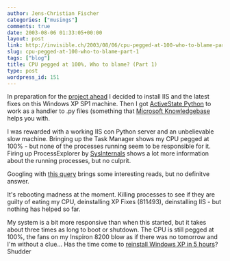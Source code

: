 ```yaml
---
author: Jens-Christian Fischer
categories: ["musings"]
comments: true
date: 2003-08-06 01:33:05+00:00
layout: post
link: http://invisible.ch/2003/08/06/cpu-pegged-at-100-who-to-blame-part-1/
slug: cpu-pegged-at-100-who-to-blame-part-1
tags: ["blog"]
title: CPU pegged at 100%, Who to blame? (Part 1)
type: post
wordpress_id: 151
---
```


In preparation for the [project ahead](http://www.invisible.ch/archives/000150.html) I decided to install IIS and the latest fixes on this Windows XP SP1 machine. Then I got [ActiveState Python](http://www.activestate.com/Products/ActivePython/) to work as a handler to .py files (something that [Microsoft Knowledgebase](http://support.microsoft.com/default.aspx?scid=kb%3Ben-us%3B276494) helps you with.

I was rewarded with a working IIS con Python server and an unbelievable slow machine. Bringing up the Task Manager shows my CPU pegged at 100% - but none of the processes running seem to be responsible for it. Firing up ProcessExplorer by [SysInternals](http://www.sysinternals.com/) shows a lot more information about the running processes, but no culprit.

Googling with [this query](http://www.google.com/search?q=xp+sp1+100%25+cpu+no+process&hl=en&lr=&ie=UTF-8&oe=utf-8&start=10&sa=N) brings some interesting reads, but no definitve answer.

It's rebooting madness at the moment. Killing processes to see if they are guilty of eating my CPU, deinstalling XP Fixes (811493), deinstalling IIS - but nothing has helped so far. 

My system is a bit more responsive than when this started, but it takes about three times as long to boot or shutdown. The CPU is still pegged at 100%, the fans on my Inspiron 8200 blow as if there was no tomorrow and I'm without a clue... Has the time come to [reinstall Windows XP in 5 hours](http://diveintomark.org/archives/2003/08/04/xp)? Shudder
